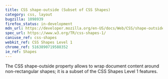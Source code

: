 ```yaml
---
title: CSS shape-outside (Subset of CSS Shapes)
category: css, layout
bugzilla: 1098939
firefox_status: in-development
mdn_url: https://developer.mozilla.org/en-US/docs/Web/CSS/shape-outside
spec_url: https://www.w3.org/TR/css-shapes-1/
caniuse_ref: css-shapes
webkit_ref: CSS Shapes Level 1
chrome_ref: 5163890719588352
ie_ref: Shapes
---
```


The CSS shape-outside property allows to wrap document content around non-rectangular shapes; it is a subset of the CSS Shapes Level 1 features.

